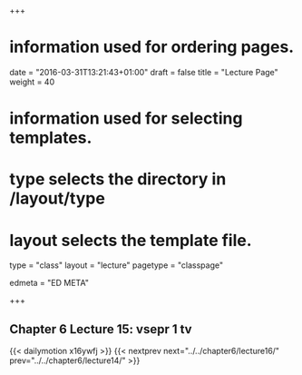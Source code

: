 +++
# information used for ordering pages.
date = "2016-03-31T13:21:43+01:00"
draft = false
title = "Lecture Page"
weight = 40

# information used for selecting templates.
# type selects the directory in /layout/type
# layout selects the template file.

type   = "class"
layout = "lecture"
pagetype = "classpage"





edmeta = "ED META"

+++
## Chapter 6 Lecture 15: vsepr 1 tv
{{< dailymotion x16ywfj >}}
{{< nextprev next="../../chapter6/lecture16/"     prev="../../chapter6/lecture14/"  >}}

